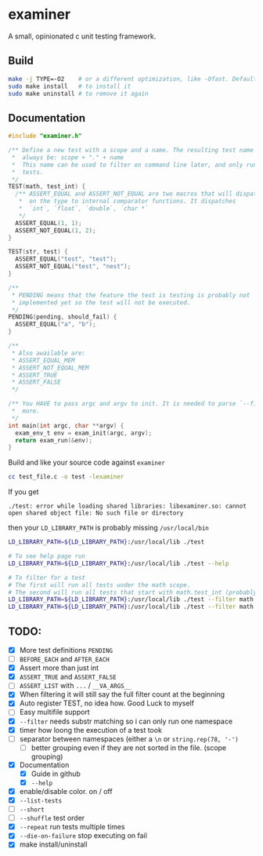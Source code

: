 # examiner

A small, opinionated c unit testing framework.

## Build

```sh
make -j TYPE=-O2    # or a different optimization, like -Ofast. Default is: `-Og --ggdb3` (might change soon)
sudo make install   # to install it
sudo make uninstall # to remove it again
```

## Documentation

```c
#include "examiner.h"

/** Define a new test with a scope and a name. The resulting test name will then
 *  always be: scope + "." + name
 *  This name can be used to filter on command line later, and only run specific
 *  tests.
 */
TEST(math, test_int) {
  /** ASSERT_EQUAL and ASSERT_NOT_EQUAL are two macros that will dispatch based
   *  on the type to internal comparator functions. It dispatches
   *  `int`, `float`, `double`, `char *`
   */
  ASSERT_EQUAL(1, 1);
  ASSERT_NOT_EQUAL(1, 2);
}

TEST(str, test) {
  ASSERT_EQUAL("test", "test");
  ASSERT_NOT_EQUAL("test", "nest");
}

/**
 * PENDING means that the feature the test is testing is probably not
 * implemented yet so the test will not be executed.
 */
PENDING(pending, should_fail) {
  ASSERT_EQUAL("a", "b");
}

/**
 * Also awailable are:
 * ASSERT_EQUAL_MEM
 * ASSERT_NOT_EQUAL_MEM
 * ASSERT_TRUE
 * ASSERT_FALSE
 */

/** You HAVE to pass argc and argv to init. It is needed to parse `--filter` and
 *  more.
 */
int main(int argc, char **argv) {
  exam_env_t env = exam_init(argc, argv);
  return exam_run(&env);
}
```

Build and like your source code against `examiner`

```sh
cc test_file.c -o test -lexaminer
```

If you get
```
./test: error while loading shared libraries: libexaminer.so: cannot open shared object file: No such file or directory
```
then your `LD_LIBRARY_PATH` is probably missing `/usr/local/bin`
```sh
LD_LIBRARY_PATH=${LD_LIBRARY_PATH}:/usr/local/lib ./test

# To see help page run
LD_LIBRARY_PATH=${LD_LIBRARY_PATH}:/usr/local/lib ./test --help

# To filter for a test
# The first will run all tests under the math scope.
# The second will run all tests that start with math.test_int (probably just one)
LD_LIBRARY_PATH=${LD_LIBRARY_PATH}:/usr/local/lib ./test --filter math
LD_LIBRARY_PATH=${LD_LIBRARY_PATH}:/usr/local/lib ./test --filter math.test_int
```

## TODO:

- [x] More test definitions `PENDING`
- [ ] `BEFORE_EACH` and `AFTER_EACH`
- [x] Assert more than just int
- [x] `ASSERT_TRUE` and `ASSERT_FALSE`
- [ ] `ASSERT_LIST` with `...` / `__VA_ARGS__`
- [x] When filtering it will still say the full filter count at the beginning
- [x] Auto register TEST, no idea how. Good Luck to myself
- [ ] Easy multifile support
- [x] `--filter` needs substr matching so i can only run one namespace
- [x] timer how loong the execution of a test took
- [ ] separator between namespaces (either a `\n` or `string.rep(78, '-')`
  - [ ] better grouping even if they are not sorted in the file.
        (scope grouping)
- [x] Documentation
  - [x] Guide in github
  - [x] `--help`
- [x] enable/disable color. on / off
- [x] `--list-tests`
- [ ] `--short`
- [ ] `--shuffle` test order
- [x] `--repeat` run tests multiple times
- [x] `--die-on-failure` stop executing on fail
- [x] make install/uninstall
